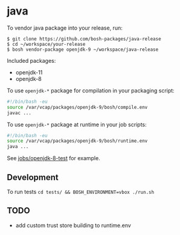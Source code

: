 # java

To vendor java package into your release, run:

```
$ git clone https://github.com/bosh-packages/java-release
$ cd ~/workspace/your-release
$ bosh vendor-package openjdk-9 ~/workspace/java-release
```

Included packages:

- openjdk-11
- openjdk-8

To use `openjdk-*` package for compilation in your packaging script:

```bash
#!/bin/bash -eu
source /var/vcap/packages/openjdk-9/bosh/compile.env
javac ...
```

To use `openjdk-*` package at runtime in your job scripts:

```bash
#!/bin/bash -eu
source /var/vcap/packages/openjdk-9/bosh/runtime.env
java ...
```

See [jobs/openjdk-8-test](jobs/openjdk-8-test) for example.

## Development

To run tests `cd tests/ && BOSH_ENVIRONMENT=vbox ./run.sh`

## TODO

- add custom trust store building to runtime.env
